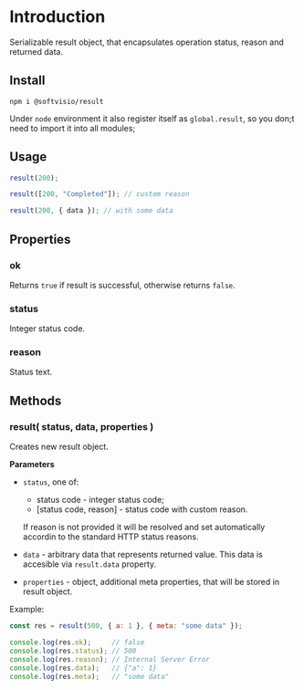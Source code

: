 # Introduction

Serializable result object, that encapsulates operation status, reason and returned data.

## Install

```shell
npm i @softvisio/result
```

Under `node` environment it also register itself as `global.result`, so you don;t need to import it into all modules;

## Usage

```javascript
result(200);

result([200, "Completed"]); // custom reason

result(200, { data }); // with some data
```

## Properties

### ok

Returns `true` if result is successful, otherwise returns `false`.

### status

Integer status code.

### reason

Status text.

## Methods

### result( status, data, properties )

Creates new result object.

**Parameters**

-   `status`, one of:

    -   status code - integer status code;
    -   [status code, reason] - status code with custom reason.

    If reason is not provided it will be resolved and set automatically accordin to the standard HTTP status reasons.

-   `data` - arbitrary data that represents returned value. This data is accesible via `result.data` property.
-   `properties` - object, additional meta properties, that will be stored in result object.

Example:

<!-- prettier-ignore -->
```javascript
const res = result(500, { a: 1 }, { meta: "some data" });

console.log(res.ok);     // false
console.log(res.status); // 500
console.log(res.reason); // Internal Server Error
console.log(res.data);   // {"a": 1}
console.log(res.meta);   // "some data"
```
